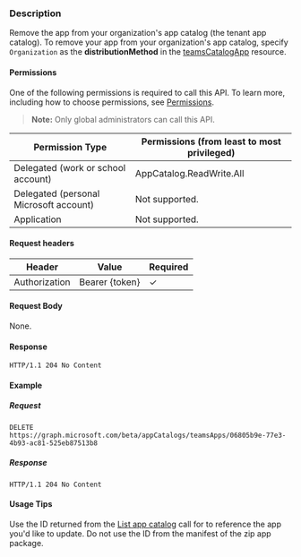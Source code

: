 ### Description
Remove the app from your organization's app catalog (the tenant app catalog). To remove your app from your organization's app catalog, specify `Organization` as the **distributionMethod** in the [teamsCatalogApp](../resources/teamscatalogapp.md) resource.

#### Permissions
One of the following permissions is required to call this API. To learn more, including how to choose permissions, see [Permissions](https://developer.microsoft.com/en-us/graph/docs/concepts/permissions_reference).

>**Note:** Only global administrators can call this API. 

| Permission Type                        | Permissions (from least to most privileged)
| ---------------                        | ----------------------------
| Delegated (work or school account)     | AppCatalog.ReadWrite.All 
| Delegated (personal Microsoft account) | Not supported.
| Application                            | Not supported.

#### Request headers
| Header        | Value          | Required
| ---------     | -------------- | --------
| Authorization | Bearer {token} | ✓

#### Request Body
None.

#### Response
```
HTTP/1.1 204 No Content
```

#### Example
##### Request
```
DELETE https://graph.microsoft.com/beta/appCatalogs/teamsApps/06805b9e-77e3-4b93-ac81-525eb87513b8
```
##### Response
```
HTTP/1.1 204 No Content
```
#### Usage Tips
Use the ID returned from the [List app catalog](./list_lob_apps.md) call for to reference the app you'd like to update. Do not use the ID from the manifest of the zip app package.
